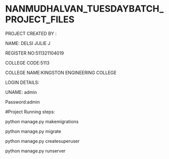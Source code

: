 # NANMUDHALVAN_TUESDAYBATCH_PROJECT_FILES

PROJECT CREATED BY :

NAME: DELSI JULIE J

REGISTER NO:511321104019

COLLEGE CODE:5113

COLLEGE NAME:KINGSTON ENGINEERING COLLEGE

LOGIN DETAILS:

UNAME: admin

Password:admin

#Project Running steps:

python manage.py makemigrations

python manage.py migrate

python manage.py createsuperuser

python manage.py runserver
